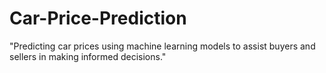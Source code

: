 # Car-Price-Prediction
"Predicting car prices using machine learning models to assist buyers and sellers in making informed decisions."
